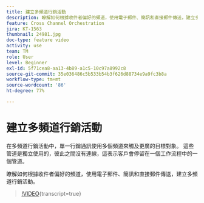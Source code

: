 ```yaml
---
title: 建立多頻道行銷活動
description: 瞭解如何根據收件者偏好的頻道，使用電子郵件、簡訊和直接郵件傳送，建立多頻道行銷活動。
feature: Cross Channel Orchestration
jira: KT-1563
thumbnail: 24981.jpg
doc-type: feature video
activity: use
team: TM
role: User
level: Beginner
exl-id: 5f71cea8-aa13-4b89-a1c5-10c97a8992c8
source-git-commit: 35e036486c5b533b54b3f626d88734e9a9fc3b8a
workflow-type: tm+mt
source-wordcount: '86'
ht-degree: 77%

---
```


# 建立多頻道行銷活動

在多頻道行銷活動中，單一行銷通訊使用多個頻道來觸及更廣的目標對象。 這些管道是獨立使用的，彼此之間沒有連線，這表示客戶會停留在一個工作流程中的一個管道。

瞭解如何根據收件者偏好的頻道，使用電子郵件、簡訊和直接郵件傳送，建立多頻道行銷活動。

>[!VIDEO](https://video.tv.adobe.com/v/24981?quality=12&learn=on){transcript=true}
